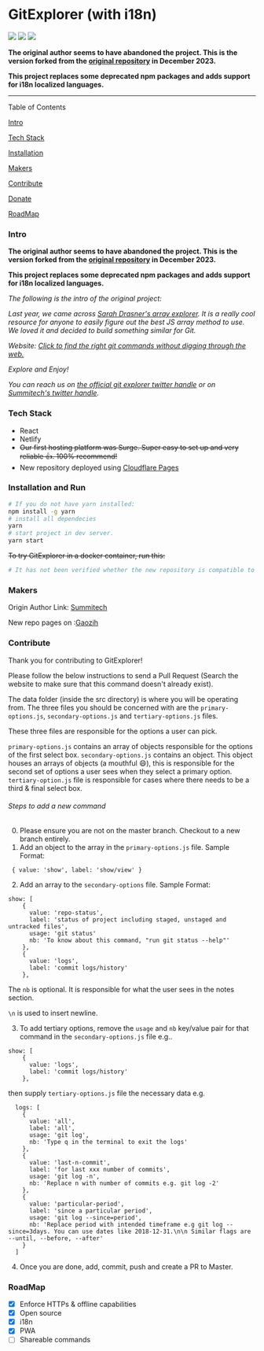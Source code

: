 # GitExplorer (with i18n)

![](https://img.shields.io/badge/author-Gaozih-%2366ccff)
![](https://img.shields.io/github/license/Gzh0821/g_zh_gitexplorer)
![](https://img.shields.io/github/stars/Gzh0821/g_zh_gitexplorer)

**The original author seems to have abandoned the project. This is the version forked from the [original repository](https://github.com/summitech/gitexplorer/) in December 2023.**

**This project replaces some deprecated npm packages and adds support for i18n localized languages.**

---

Table of Contents

[Intro](https://github.com/summitech/gitexplorer/blob/master/README.md#intro)

[Tech Stack](https://github.com/summitech/gitexplorer/blob/master/README.md#tech-stack)

[Installation](https://github.com/summitech/gitexplorer/blob/master/README.md#installation)

[Makers](https://github.com/summitech/gitexplorer/blob/master/README.md#makers)

[Contribute](https://github.com/summitech/gitexplorer/blob/master/README.md#contribute)

[Donate](https://github.com/summitech/gitexplorer/blob/master/README.md#donate)

[RoadMap](https://github.com/summitech/gitexplorer/blob/master/README.md#roadmap)

### Intro

**The original author seems to have abandoned the project. This is the version forked from the [original repository](https://github.com/summitech/gitexplorer/) in December 2023.**

**This project replaces some deprecated npm packages and adds support for i18n localized languages.**

*The following is the intro of the original project:*

*Last year, we came across [Sarah Drasner&#39;s array explorer](https://github.com/sdras/array-explorer). It is a really cool resource for anyone to easily figure out the best JS array method to use. We loved it and decided to build something similar for Git.*

*Website: [Click to find the right git commands without digging through the web.](https://gitexplorer.com)*

*Explore and Enjoy!*

*You can reach us on [the official git explorer twitter handle](https://twitter.com/gitexplorer) or on [Summitech&#39;s twitter handle](https://twitter.com/summitechng).*

### Tech Stack

- React
- Netlify
- ~~Our first hosting platform was Surge. Super easy to set up and very reliable 👍. 100% recommend!~~
- New repository deployed using [Cloudflare Pages](https://pages.cloudflare.com)

### Installation and Run

```bash
# If you do not have yarn installed:
npm install -g yarn
# install all dependecies
yarn 
# start project in dev server.
yarn start
```

~~To try GitExplorer in a docker container, run this:~~

```bash
# It has not been verified whether the new repository is compatible to docker.
```

### Makers

Origin Author Link: [Summitech](https://summitech.ng)

New repo pages on :[Gaozih](https://git.gaozih.top)

### Contribute

Thank you for contributing to GitExplorer!

Please follow the below instructions to send a Pull Request (Search the website to make sure that this command doesn't already exist).

The data folder (inside the src directory) is where you will be operating from. The three files you should be concerned with are the `primary-options.js`, `secondary-options.js` and `tertiary-options.js` files.

These three files are responsible for the options a user can pick.

`primary-options.js` contains an array of objects responsible for the options of the first select box.
`secondary-options.js` contains an object. This object houses an arrays of objects (a mouthful 😄), this is responsible for the second set of options a user sees when they select a primary option.
`tertiary-option.js` file is responsible for cases where there needs to be a third & final select box.

###### Steps to add a new command

0. Please ensure you are not on the master branch. Checkout to a new branch entirely.
1. Add an object to the array in the `primary-options.js` file. Sample Format:

```
 { value: 'show', label: 'show/view' }
```

2. Add an array to the `secondary-options` file. Sample Format:

```
show: [
    {
      value: 'repo-status',
      label: 'status of project including staged, unstaged and untracked files',
      usage: 'git status'
      nb: 'To know about this command, "run git status --help"'
    },
    {
      value: 'logs',
      label: 'commit logs/history'
    },
```

  The `nb` is optional. It is responsible for what the user sees in the notes section.

  `\n` is used to insert newline.

3. To add tertiary options, remove the `usage` and `nb` key/value pair for that command in the `secondary-options.js` file e.g..

```
show: [
    {
      value: 'logs',
      label: 'commit logs/history'
    },
```

  then supply `tertiary-options.js` file the necessary data e.g.

```
  logs: [
    {
      value: 'all',
      label: 'all',
      usage: 'git log',
      nb: 'Type q in the terminal to exit the logs'
    },
    {
      value: 'last-n-commit',
      label: 'for last xxx number of commits',
      usage: 'git log -n',
      nb: 'Replace n with number of commits e.g. git log -2'
    },
    {
      value: 'particular-period',
      label: 'since a particular period',
      usage: 'git log --since=period',
      nb: 'Replace period with intended timeframe e.g git log --since=3days. You can use dates like 2018-12-31.\n\n Similar flags are --until, --before, --after'
    }
  ]
```

4. Once you are done, add, commit, push and create a PR to Master.

### RoadMap

- [X] Enforce HTTPs & offline capabilities
- [X] Open source
- [X] i18n
- [X] PWA
- [ ] Shareable commands
